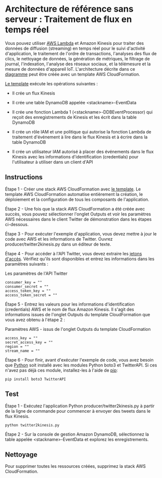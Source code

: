 
# Architecture de référence sans serveur : Traitement de flux en temps réel

Vous pouvez utiliser [AWS Lambda](http://aws.amazon.com/lambda/) et Amazon Kinesis pour traiter des données de diffusion (streaming) en temps réel pour le suivi d'activité d'application, le traitement de l'ordre de transactions, l'analyses des flux de clics, le nettoyage de données, la génération de métriques, le filtrage de journal, l'indexation, l'analyse des réseaux sociaux, et la télémesure et la mesure de données d'appareil IoT. L'architecture décrite dans ce [diagramme](https://s3.amazonaws.com/awslambda-reference-architectures/stream-processing/lambda-refarch-streamprocessing.pdf) peut être créée avec un template AWS CloudFormation.

[Le template](https://s3.amazonaws.com/awslambda-reference-architectures/stream-processing/template.yaml)
exécute les opérations suivantes :

-   Il crée un flux Kinesis

-   Il crée une table DynamoDB appelée &lt;stackname&gt;-EventData

-   Il crée une fonction Lambda 1 (&lt;stackname&gt;-DDBEventProcessor)
    qui reçoit des enregistrements de Kinesis et les écrit dans la
    table DynamoDB

-   Il crée un rôle IAM et une politique qui autorise la fonction Lambda de
    traitement d'événement à lire dans le flux Kinesis et à écrire dans la table DynamoDB

-   Il crée un utilisateur IAM autorisé à placer des événements dans le flux Kinesis avec les
    informations d'identification (credentials) pour l'utilisateur à utiliser dans un client d'API

## Instructions

Étape 1 - Créer une stack AWS CloudFormation avec [le
template](https://s3.amazonaws.com/awslambda-reference-architectures/stream-processing/template.yaml). Le template AWS CloudFormation automatise entièrement la création, le déploiement et la configuration de tous les composants de l'application.

Étape 2 - Une fois que la stack AWS CloudFormation a été créée avec succès, vous pouvez sélectionner l'onglet Outputs et voir les paramètres AWS nécessaires dans le client Twitter de démonstration dans les étapes ci-dessous.

Étape 3 - Pour exécuter l'exemple d'application, vous devez mettre à jour le code avec AWS et les informations de Twitter. Ouvrez producer/twitter2kinesis.py dans un éditeur de texte.

Étape 4 - Pour accéder à l'API Twitter, vous devez extraire les [jetons d'accès](https://dev.twitter.com/oauth/overview/application-owner-access-tokens). Vérifiez qu'ils sont disponibles et entrez les informations dans les paramètres suivants :

Les paramètres de l'API Twitter
```
consumer_key = ""
consumer_secret = ""
access_token_key = ""
access_token_secret = ""
```

Étape 5 - Entrez les valeurs pour les informations d'identification (credentials) AWS et le nom de flux Amazon Kinesis. Il s'agit des informations issues de l'onglet Outputs du template CloudFormation que vous avez obtenu à l'étape 2 :

Paramètres AWS - issus de l'onglet Outputs du template CloudFormation
```
access_key = ""
secret_access_key = ""
region = ""
stream_name = ""
```

Étape 6 - Pour finir, avant d'exécuter l'exemple de code, vous avez besoin que [Python](https://www.python.org/) soit installé avec les modules Python boto3 et TwitterAPI. Si ces n'avez pas déjà ces module, installez-les à l'aide de [pip](http://pip.readthedocs.org/en/stable/installing/):

```
pip install boto3 TwitterAPI
```

## Test

Étape 1 - Exécutez l'application Python producer/twitter2kinesis.py à partir de la ligne de commande pour commencer à envoyer des tweets dans le flux Kinesis.

```
python twitter2kinesis.py
```

Étape 2 - Sur la console de gestion Amazon DynamoDB, sélectionnez la table appelée &lt;stackname&gt;-EventData et explorez les enregistrements.

## Nettoyage

Pour supprimer toutes les ressources créées, supprimez la stack AWS CloudFormation.
